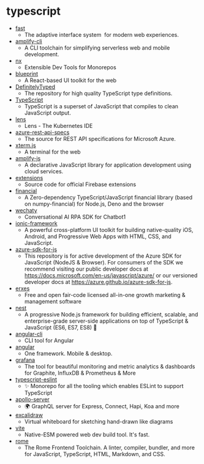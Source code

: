 # typescript
- [fast](https://github.com/microsoft/fast)
  - The adaptive interface system  for modern web experiences.
- [amplify-cli](https://github.com/aws-amplify/amplify-cli)
  - A CLI toolchain for simplifying serverless web and mobile development.
- [nx](https://github.com/nrwl/nx)
  - Extensible Dev Tools for Monorepos
- [blueprint](https://github.com/palantir/blueprint)
  - A React-based UI toolkit for the web
- [DefinitelyTyped](https://github.com/DefinitelyTyped/DefinitelyTyped)
  - The repository for high quality TypeScript type definitions.
- [TypeScript](https://github.com/microsoft/TypeScript)
  - TypeScript is a superset of JavaScript that compiles to clean JavaScript output.
- [lens](https://github.com/lensapp/lens)
  - Lens - The Kubernetes IDE
- [azure-rest-api-specs](https://github.com/Azure/azure-rest-api-specs)
  - The source for REST API specifications for Microsoft Azure.
- [xterm.js](https://github.com/xtermjs/xterm.js)
  - A terminal for the web
- [amplify-js](https://github.com/aws-amplify/amplify-js)
  - A declarative JavaScript library for application development using cloud services.
- [extensions](https://github.com/firebase/extensions)
  - Source code for official Firebase extensions
- [financial](https://github.com/lmammino/financial)
  - A Zero-dependency TypeScript/JavaScript financial library (based on numpy-financial) for Node.js, Deno and the browser
- [wechaty](https://github.com/wechaty/wechaty)
  - Conversational AI RPA SDK for Chatbot1
- [ionic-framework](https://github.com/ionic-team/ionic-framework)
  - A powerful cross-platform UI toolkit for building native-quality iOS, Android, and Progressive Web Apps with HTML, CSS, and JavaScript.
- [azure-sdk-for-js](https://github.com/Azure/azure-sdk-for-js)
  - This repository is for active development of the Azure SDK for JavaScript (NodeJS & Browser). For consumers of the SDK we recommend visiting our public developer docs at https://docs.microsoft.com/en-us/javascript/azure/ or our versioned developer docs at https://azure.github.io/azure-sdk-for-js.
- [erxes](https://github.com/erxes/erxes)
  - Free and open fair-code licensed all-in-one growth marketing & management software
- [nest](https://github.com/nestjs/nest)
  - A progressive Node.js framework for building efficient, scalable, and enterprise-grade server-side applications on top of TypeScript & JavaScript (ES6, ES7, ES8) 🚀
- [angular-cli](https://github.com/angular/angular-cli)
  - CLI tool for Angular
- [angular](https://github.com/angular/angular)
  - One framework. Mobile & desktop.
- [grafana](https://github.com/grafana/grafana)
  - The tool for beautiful monitoring and metric analytics & dashboards for Graphite, InfluxDB & Prometheus & More
- [typescript-eslint](https://github.com/typescript-eslint/typescript-eslint)
  - ✨ Monorepo for all the tooling which enables ESLint to support TypeScript
- [apollo-server](https://github.com/apollographql/apollo-server)
  - 🌍 GraphQL server for Express, Connect, Hapi, Koa and more
- [excalidraw](https://github.com/excalidraw/excalidraw)
  - Virtual whiteboard for sketching hand-drawn like diagrams
- [vite](https://github.com/vitejs/vite)
  - Native-ESM powered web dev build tool. It's fast.
- [rome](https://github.com/romefrontend/rome)
  - The Rome Frontend Toolchain. A linter, compiler, bundler, and more for JavaScript, TypeScript, HTML, Markdown, and CSS.
